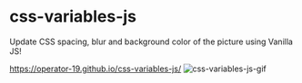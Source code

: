 # css-variables-js
Update CSS spacing, blur and background color of the picture using Vanilla JS!

https://operator-19.github.io/css-variables-js/
![css-variables-js-gif](https://user-images.githubusercontent.com/70670914/140465817-339689c2-a5ea-44ad-b6c9-d96cf71394c3.gif)
